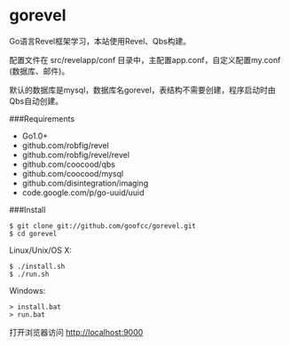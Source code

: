 gorevel
=======

Go语言Revel框架学习，本站使用Revel、Qbs构建。

配置文件在 src/revelapp/conf 目录中，主配置app.conf，自定义配置my.conf (数据库、邮件)。

默认的数据库是mysql，数据库名gorevel，表结构不需要创建，程序启动时由Qbs自动创建。

###Requirements

- Go1.0+
- github.com/robfig/revel
- github.com/robfig/revel/revel
- github.com/coocood/qbs
- github.com/coocood/mysql
- github.com/disintegration/imaging
- code.google.com/p/go-uuid/uuid

###Install

    $ git clone git://github.com/goofcc/gorevel.git
    $ cd gorevel

Linux/Unix/OS X:

    $ ./install.sh
    $ ./run.sh

Windows:

    > install.bat
    > run.bat
    
打开浏览器访问 [http://localhost:9000](http://localhost:9000)

